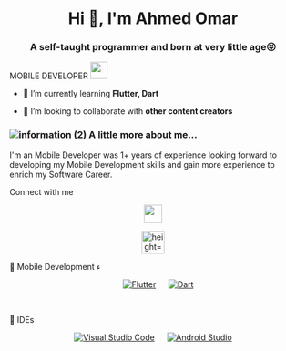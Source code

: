 <h1 align="center">Hi 👋, I'm Ahmed Omar</h1>
<h3 align="center">A self-taught programmer and born at very little age😜</h3>
<p> MOBILE DEVELOPER </a><img src="https://media.giphy.com/media/WUlplcMpOCEmTGBtBW/giphy.gif" width="30"> 


- 🌱 I’m currently learning **Flutter, Dart**

- 👯 I’m looking to collaborate with **other content creators**

### ![information (2)](https://user-images.githubusercontent.com/41602889/146625378-ef93b978-e468-4ce1-a1eb-ac1ba7aa3aa0.png) A little more about me...  

I'm an Mobile Developer was 1+ years of experience looking forward to developing my Mobile
Development skills and gain more experience to enrich my Software Career.

 Connect with me
<p align="center"> 
<a href=https://www.instagram.com/ahmedomar_3/ target="_blank" rel="noreferrer"><img src="https://raw.githubusercontent.com/danielcranney/readme-generator/main/public/icons/socials/instagram.svg" width="32" height="32" /></a>
  <p align="center">
<a href=https://www.linkedin.com/in/ahmed-omar-96a666207/ target="blank"><img align="center" src="https://raw.githubusercontent.com/rahuldkjain/github-profile-readme-generator/master/src/images/icons/Social/linked-in-alt.svg" alt=" height="30" width="40" /></a>
 
   🔵 Mobile Development ء
 
<p align="center">
  &emsp;
    <a href="https://flutter.dev"><img alt="Flutter" src="https://img.shields.io/badge/Flutter%20-%23F05033.svg?style=plastic&logo=flutter&logoColor=white"></a>
  &emsp;
    <a href="https://dart.dev"><img alt="Dart" src="https://img.shields.io/badge/dart-%23181717.svg?style=plastic&logo=dart&logoColor=white"></a>
 
  &emsp;
</p>

   🔵 IDEs
 
<p align="center">
  &emsp;
    <a href="#"><img alt="Visual Studio Code" src="https://img.shields.io/badge/Visual%20Studio%20Code-0078d7.svg?style=plastic&logo=visual-studio-code&logoColor=white"></a>
  &emsp;
    <a href="#"><img alt="Android Studio" src="https://img.shields.io/badge/Andriod%20Studio-0078d7.svg?&style=plastic&logo=android&studioColor=white" /></a>
  &emsp;
 </p>
  

